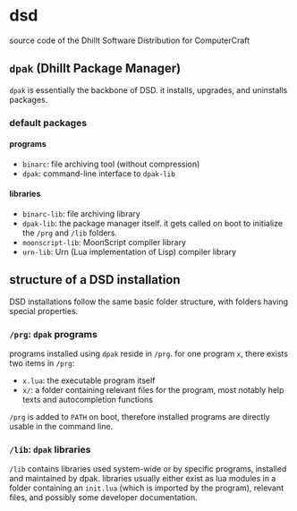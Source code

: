 # dsd
source code of the Dhillt Software Distribution for ComputerCraft

## `dpak` (**D**hillt **Pa**c**k**age Manager)
`dpak` is essentially the backbone of DSD. it installs, upgrades, and uninstalls packages.

### default packages
#### programs
* `binarc`: file archiving tool (without compression)
* `dpak`: command-line interface to `dpak-lib`

#### libraries
* `binarc-lib`: file archiving library
* `dpak-lib`: the package manager itself. it gets called on boot to initialize the `/prg` and `/lib` folders.
* `moonscript-lib`: MoonScript compiler library
* `urn-lib`: Urn (Lua implementation of Lisp) compiler library

## structure of a DSD installation
DSD installations follow the same basic folder structure, with folders having special properties.

### `/prg`: `dpak` programs
programs installed using `dpak` reside in `/prg`. for one program `x`, there exists two items in `/prg`:
* `x.lua`: the executable program itself
* `x/`: a folder containing relevant files for the program, most notably help texts and autocompletion functions

`/prg` is added to `PATH` on boot, therefore installed programs are directly usable in the command line.

### `/lib`: `dpak` libraries
`/lib` contains libraries used system-wide or by specific programs, installed and maintained by dpak. libraries usually either exist as lua modules in a folder containing an `init.lua` (which is imported by the program), relevant files, and possibly some developer documentation.